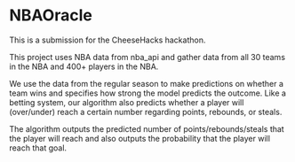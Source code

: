 # NBAOracle

This is a submission for the CheeseHacks hackathon. 

This project uses NBA data from nba_api and gather data from all 30 teams in the NBA and 400+ players in the NBA.

We use the data from the regular season to make predictions on whether a team wins and specifies how strong the model predicts the outcome. 
Like a betting system, our algorithm also predicts whether a player will (over/under) reach a certain number regarding points, rebounds, or steals. 

The algorithm outputs the predicted number of points/rebounds/steals that the player will reach and also outputs the probability that the player will reach that goal.
